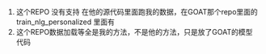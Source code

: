 1. 这个REPO 没有支持 在他的源代码里面跑我的数据，在GOAT那个repo里面的train_nlg_personalized 里面有
2. 这个REPO数据加载等全是我的方法，不是他的方法，只是放了GOAT的模型代码